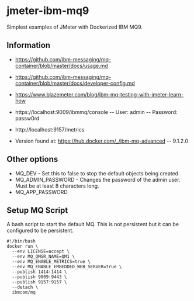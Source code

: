 # jmeter-ibm-mq9

Simplest examples of JMeter with Dockerized IBM MQ9.

## Information


- https://github.com/ibm-messaging/mq-container/blob/master/docs/usage.md
- https://github.com/ibm-messaging/mq-container/blob/master/docs/developer-config.md
- https://www.blazemeter.com/blog/ibm-mq-testing-with-jmeter-learn-how

- https://localhost:9009/ibmmq/console
--  User: admin
--  Password: passw0rd

- http://localhost:9157/metrics

- Version found at: https://hub.docker.com/_/ibm-mq-advanced -- 9.1.2.0

## Other options

- MQ_DEV - Set this to false to stop the default objects being created.
- MQ_ADMIN_PASSWORD - Changes the password of the admin user. Must be at least 8 characters long.
- MQ_APP_PASSWORD


## Setup MQ Script

A bash script to start the default MQ.   This is not persistent but it can be configured to be persistent.

```
#!/bin/bash
docker run \
  --env LICENSE=accept \
  --env MQ_QMGR_NAME=QM1 \
  --env MQ_ENABLE_METRICS=true \
  --env MQ_ENABLE_EMBEDDED_WEB_SERVER=true \
  --publish 1414:1414 \
  --publish 9009:9443 \
  --publish 9157:9157 \
  --detach \
  ibmcom/mq

```
